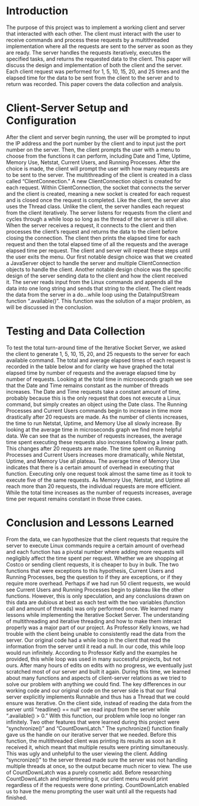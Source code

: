 # Introduction

The purpose of this project was to implement a working client and server that interacted with each other. The client must interact with the user to receive commands and process these requests by a multithreaded implementation where all the requests are sent to the server as soon as they are ready. The server handles the requests iteratively, executes the specified tasks, and returns the requested data to the client. This paper will discuss the design and implementation of both the client and the server. Each client request was performed for 1, 5, 10, 15, 20, and 25 times and the elapsed time for the data to be sent from the client to the server and to return was recorded. This paper covers the data collection and analysis.

# Client-Server Setup and Configuration

After the client and server begin running, the user will be prompted to input the IP address and the port number by the client and to input just the port number on the server. Then, the client prompts the user with a menu to choose from the functions it can perform, including Date and Time, Uptime, Memory Use, Netstat, Current Users, and Running Processes. After the choice is made, the client will prompt the user with how many requests are to be sent to the server. 
The multithreading of the client is created in a class called “ClientConnection.” A new ClientConnection object is created for each request. Within ClientConnection, the socket that connects the server and the client is created, meaning a new socket is created for each request and is closed once the request is completed. 
Like the client, the server also uses the Thread class. Unlike the client, the server handles each request from the client iteratively. The server listens for requests from the client and cycles through a while loop so long as the thread of the server is still alive. When the server receives a request, it connects to the client and then processes the client’s request and returns the data to the client before closing the connection. The client then prints the elapsed time for each request and then the total elapsed time of all the requests and the average elapsed time per request. The client and server will repeat these steps until the user exits the menu. 
Our first notable design choice was that we created a JavaServer object to handle the server and multiple ClientConnection objects to handle the client. Another notable design choice was the specific design of the server sending data to the client and how the client received it. The server reads input from the Linux commands and appends all the data into one long string and sends that string to the client. The client reads the data from the server in a do…while loop using the DataInputStream function “.available()”. This function was the solution of a major problem, as will be discussed in the conclusion.

# Testing and Data Collection

To test the total turn-around time of the Iterative Socket Server, we asked the client to generate 1, 5, 10, 15, 20, and 25 requests to the server for each available command. The total and average elapsed times of each request is recorded in the table below and for clarity we have graphed the total elapsed time by number of requests and the average elapsed time by number of requests. Looking at the total time in microseconds graph we see that the Date and Time remains constant as the number of threads increases. The Date and Time requests take a constant amount of time, probably because this is the only request that does not execute a Linux command, but simply creates an object using the Date class. The Running Processes and Current Users commands begin to increase in time more drastically after 20 requests are made. As the number of clients increases, the time to run Netstat, Uptime, and Memory Use all slowly increase.
By looking at the average time in microseconds graph we find more helpful data. We can see that as the number of requests increases, the average time spent executing these requests also increases following a linear path. This changes after 20 requests are made. The time spent on Running Processes and Current Users increases more dramatically, while Netstat, Uptime, and Memory Use all plateau. The average time of Memory Use indicates that there is a certain amount of overhead in executing that function. Executing only one request took almost the same time as it took to execute five of the same requests. As Memory Use, Netstat, and Uptime all reach more than 20 requests, the individual requests are more efficient. While the total time increases as the number of requests increases, average time per request remains constant in those three cases.





# Conclusion and Lessons Learned

From the data, we can hypothesize that the client requests that require the server to execute Linux commands require a certain amount of overhead and each function has a pivotal number where adding more requests will negligibly affect the time spent per request. Whether we are shopping at Costco or sending client requests, it is cheaper to buy in bulk. The two functions that were exceptions to this hypothesis, Current Users and Running Processes, beg the question to if they are exceptions, or if they require more overhead. Perhaps if we had run 50 client requests, we would see Current Users and Running Processes begin to plateau like the other functions. However, this is only speculation, and any conclusions drawn on this data are dubious at best as each test with the two variables (function call and amount of threads) was only performed once. 
We learned many lessons while implementing the Iterative Socket Server. The understanding of multithreading and iterative threading and how to make them interact properly was a major part of our project. As Professor Kelly knows, we had trouble with the client being unable to consistently read the data from the server. Our original code had a while loop in the client that read the information from the server until it read a null. In our code, this while loop would run infinitely. According to Professor Kelly and the examples he provided, this while loop was used in many successful projects, but not ours. After many hours of edits on edits with no progress, we eventually just scratched most of our server and built it again. During this time, we learned about many functions and aspects of client-server relations as we tried to solve our problem with anything we could find. The key differences in our working code and our original code on the server side is that our final server explicitly implements Runnable and thus has a Thread that we could ensure was iterative. On the client side, instead of reading the data from the server until “readline() == null” we read input from the server while “.available() > 0.” With this function, our problem while loop no longer ran infinitely. 
Two other features that were learned during this project were “synchronize()” and “CountDownLatch.” The synchronize() function finally gave us the handle on our iterative server that we needed. Before this function, the multithreaded client was printing its results as soon as it received it, which meant that multiple results were printing simultaneously. This was ugly and unhelpful to the user viewing the client. Adding “syncronize()” to the server thread made sure the server was not handling multiple threads at once, so the output became much nicer to view. The use of CountDownLatch was a purely cosmetic add. Before researching CountDownLatch and implementing it, our client menu would print regardless of if the requests were done printing. CountDownLatch enabled us to have the menu prompting the user wait until all the requests had finished. 

